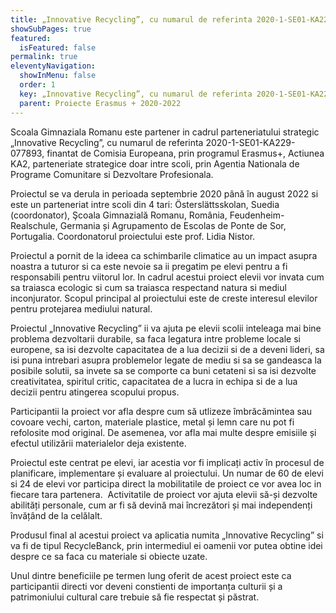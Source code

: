 ```yaml
---
title: „Innovative Recycling”, cu numarul de referinta 2020-1-SE01-KA229-077893
showSubPages: true
featured:
  isFeatured: false
permalink: true
eleventyNavigation:
  showInMenu: false
  order: 1
  key: „Innovative Recycling”, cu numarul de referinta 2020-1-SE01-KA229-077893
  parent: Proiecte Erasmus + 2020-2022
---
```

Scoala Gimnaziala Romanu este partener in cadrul parteneriatului strategic „Innovative Recycling”, cu numarul de referinta 2020-1-SE01-KA229-077893, finantat de Comisia Europeana, prin programul Erasmus+, Actiunea KA2, parteneriate strategice doar intre scoli, prin Agentia Nationala de Programe Comunitare si Dezvoltare Profesionala.

Proiectul se va derula in perioada septembrie 2020 până în august 2022 si este un parteneriat intre scoli din 4 tari: Österslättsskolan, Suedia (coordonator), Şcoala Gimnazială Romanu, România, Feudenheim-Realschule, Germania și Agrupamento de Escolas de Ponte de Sor, Portugalia. Coordonatorul proiectului este prof. Lidia Nistor.

Proiectul a pornit de la ideea ca schimbarile climatice au un impact asupra noastra a tuturor si ca este nevoie sa ii pregatim pe elevi pentru a fi responsabili pentru viitorul lor. In cadrul acestui proiect elevii vor invata cum sa traiasca ecologic si cum sa traiasca respectand natura si mediul inconjurator. Scopul principal al proiectului este de creste interesul elevilor pentru protejarea mediului natural.

Proiectul „Innovative Recycling” ii va ajuta pe elevii scolii inteleaga mai bine problema dezvoltarii durabile, sa faca legatura intre probleme locale si europene, sa isi dezvolte capacitatea de a lua decizii si de a deveni lideri, sa isi puna intrebari asupra problemelor legate de mediu si sa se gandeasca la posibile solutii, sa invete sa se comporte ca buni cetateni si sa isi dezvolte creativitatea, spiritul critic, capacitatea de a lucra in echipa si de a lua decizii pentru atingerea scopului propus.

Participantii la proiect vor afla despre cum să utlizeze îmbrăcămintea sau covoare vechi, carton, materiale plastice, metal și lemn care nu pot fi refolosite mod original. De asemenea, vor afla mai multe despre emisiile și efectul utilizării materialelor deja existente.

Proiectul este centrat pe elevi, iar acestia vor fi implicați activ în procesul de planificare, implementare și evaluare al proiectului. Un numar de 60 de elevi si 24 de elevi vor participa direct la mobilitatile de proiect ce vor avea loc in fiecare tara partenera.  Activitatile de proiect vor ajuta elevii să-și dezvolte abilități personale, cum ar fi să devină mai încrezători și mai independenți învățând de la celălalt.

Produsul final al acestui proiect va aplicatia numita „Innovative Recycling” si va fi de tipul RecycleBanck, prin intermediul ei oamenii vor putea obtine idei despre ce sa faca cu materiale si obiecte uzate.

Unul dintre beneficiile pe termen lung oferit de acest proiect este ca participantii directi vor deveni constienti de importanța culturii și a patrimoniului cultural care trebuie să fie respectat și păstrat.
